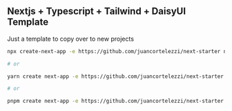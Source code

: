 ## Nextjs + Typescript + Tailwind + DaisyUI Template

Just a template to copy over to new projects

```bash
npx create-next-app -e https://github.com/juancortelezzi/next-starter next-starter

# or

yarn create next-app -e https://github.com/juancortelezzi/next-starter next-starter

# or

pnpm create next-app -e https://github.com/juancortelezzi/next-starter next-starter
```
